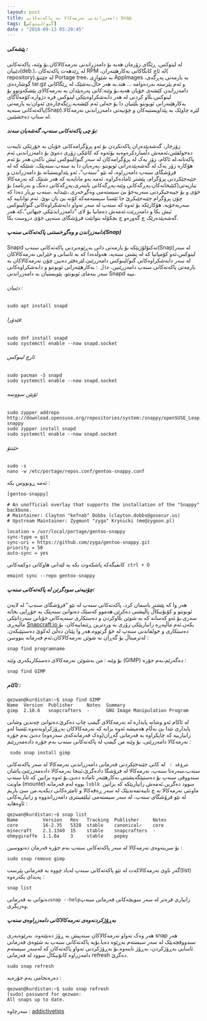 ```yaml
---
layout: post
title: دامەزراندنی نەرمەکالا بە پاکەتەکانی Snap
tags: [گنو/لینوکس]
date : "2018-09-13 05:20:45"
---
```


##### **پێشەکی :**

لە لینوکس، ڕێگای زۆرمان هەیە بۆ دامەزراندنی نەرمەکالاکان.بۆ وێنە، پاکەتەکانی دێبیان(deb.)، لە ڕێدهەت پاکەتەکان RPM ،لە ئاچ کانگاکانی بەکارهێنەران( repository)،لە جێنتۆ Portage tree، بە شێوازی AppImages ،بە یارمەتی پەڕگەی گوشاردەی tar.gz و ئەم پێرستە بەردەوامە … هتد.بە هەر حاڵ،بەشێک لە ڕێگاکانی دامەزراندن کێشەی خۆیان هەیە،بۆ وێنە:کاتی پەرەپێدان بە نەرمەکالای پێشکەوتوو بۆ لینوکس،بڵاو کردنی لە هەر دابەشکراوەیێکی لینوکس فرە دژوارە.کۆمەڵاگای بەکارهێنەرانی ئوبونتو بڵێنیان دا بۆ حەلی ئەم کێشەیە.ڕێگەچارەی ئەوان:بە یارمەتی پاکەتەکانی سنەپە(Snap).لێرە چاوێک بە پێداویستیەکان و چۆنیەتی دامەزراندنی نەرمەکالا لە سناپ دەخشێنین.

##### **بۆ چی پاکەتەکانی سنەپ، گەشەیان سەند:**

زۆرجار، گەشەپێدەران پاکەتکردن بۆ ئەو پرۆگرامەکانی خۆیان بە جۆرێکی تایبەت دەخولقێنن،ئەمەش دڵساردکرەوەیە بۆئەوە کە کاتێکی زۆری دەوێ بۆ دامەزراندنی ئەم پاکەتانە،لە ئاکام، زۆر یەک لە پرۆگرامەکان لە سەر گنو/لینوکس ئیش ناکەن.هەر بۆ ئەم هۆکارە زۆر یەک لە گەشەپێدەرانی ئوبونتو ،پەرەیان دا بە سنەپ.سنەپێک، شتێکە کە لە فرۆشگای سنەپ دامەزراوە، لە نێو “سنەپ”، ئەو پێداویستیانە بۆ دامەزراندن و جێبەجێکردنی پرۆگرام، پێشتر ئامادەکراوە.
ئەمە بەو مانایەیە کە هەر شتێک کە نەرمەکالا نیازیەتی(کتێبخانەکان،پەڕگەکانی وێنە،پەڕگەکانی باینەری،پەڕگەکانی دەنگ و بەرنامە) بۆ خۆی و بۆ جیبەجیکردنی سەربەخۆ بێ سیستەمی وەگڕخەری ،تێیدایە .سنەپ بڕیار دەدا کە چۆن پرۆگرام جێبەجێبکرێ جا ئێستا سیستەمەکە کۆنە بێ یان نوێ.
ئەم تواناییە کە سەربەخۆیە، هۆکارێکە بۆ ئەوە کە سنەپ لە سەر تەواو دابەشکراوەکانی گنو/لینوکس ئیش بکا و دامەزرێت.ئەمەش دەمانبا بۆ لای “دامەزراندنێکی جیهانی”،کە هەر گەشەپێدەرێک چ گەورەو چ بچکۆلە بتوانێت فرۆشگای سنەپی خۆی دروست بکا.

##### **دامەزراندن و وەگڕخستنی پاکەتەکانی سنەپ(Snap)**

Snapd تەکنۆلۆژیێکە بۆ یارمەتی دانی بەڕێوەبردنی پاکەتەکانی سنەپ(Snap)لە سەر لینوکس،ئەو کۆمپانیا کە لە پشتی سنەپە، هەوڵدەدا کە بە ئاسانی و خێرایی نەرمەکالاکان لە سەر دابەشکراوەکانی گنو/لینوکس دامەزرێنێ.لێرەفێر دەبین چۆن نەرمەکالاکان بە یارمەتی پاکەتەکانی سنەپ دامەزرێنین،
`خاڵ `: بەکارهێنەرانی ئوبونتو و دابەشکراوەکانی سەر بنەمای ئوبونتو، پێویستیان بە دامەزراندنی Snapd نییە.

###### دێبیان :

```shell
sudo apt install snapd
```

###### فێدۆرا:

```shell
sudo dnf install snapd
sudo systemctl enable --now snapd.socket
```

###### ئارچ لینوکس

```shell
sudo pacman -S snapd
sudo systemctl enable --now snapd.socket
```

###### ئۆپێن سووسە

```shell
sudo zypper addrepo http://download.opensuse.org/repositories/system:/snappy/openSUSE_Leap_42.2/ snappy
sudo zypper install snapd
sudo systemctl enable --now snapd.socket
```

###### جێنتۆ

```shell
sudo -s
nano -w /etc/portage/repos.conf/gentoo-snappy.conf
```

ئەمە ڕونووس بکە :

```shell
[gentoo-snappy]
 
# An unofficial overlay that supports the installation of the "Snappy" backbone.
# Maintainer: Clayton "kefnab" Dobbs (clayton.dobbs@gosecur.us)
# Upstream Maintainer: Zygmunt "zyga" Krynicki (me@zygoon.pl)
 
location = /usr/local/portage/gentoo-snappy
sync-type = git
sync-uri = https://github.com/zyga/gentoo-snappy.git
priority = 50
auto-sync = yes
```

کانفیگەکە پاشکەوت بکە بە لێدانی هاوکاتی دوکمەکانی` ctrl + O`

```shell
emaint sync --repo gentoo-snappy
```

##### **چۆنیەتی سودگرتن لە پاکەتەکانی سنەپ:**

هەر وا کە پێشتر باسمان کرد، پاکەتەکانی سنەپ لە نێو “فرۆشگای سنەپ” لە لایەن ئوبونتو و کۆنۆنیکاڵ پاڵپشتی دەکرێن.هەموو کەسێک دەتوانێ سنەپێک بە خۆڕایی بخاتە سەری.بۆ ئەو کەسانە کە بە شوێن بڵاوکردن و دەستکاری سنەپەکانی خۆیانن سەردانێکی ماڵپەڕی [Snapcraft.io ](https://docs.snapcraft.io/build-snaps/publish)بکەن.ئەم ماڵپەڕە زانیاریێکی زۆری بە وردترین ڕێنماییەکان، بۆ دەستکاری و خولقاندنی سنەپ لە خۆ گرتووە.هەر وا پێتان دەڵێ لەکوێ دەستپێبکەن.
لەترمیناڵ بۆ گەڕان بە شوێن نەرمەکالاکان،ئەم فەرمانە بنووسن :

```shell
snap find programname
```

بۆ وێنە : من بەشوێن نەرمەکالای دەستکاریکەری وێنە (GIMP) دەگەرێم،بەم جۆرە :

```shell
snap find GIMP
```

##### ئاکام :

```shell
qezwan@kurdistan:~$ snap find GIMP
Name  Version  Publisher     Notes  Summary
gimp  2.10.6   snapcrafters  -      GNU Image Manipulation Program
```

لە ئاکام ئەو وشانە پایدارە لە نەرمەکالای گیمپ چاپ دەکرێ.دەتوانێ چەندین وشانی پایداری تێدا بێ بەڵام هەمیشە ئەوە بزانە کە نەرمەکالاکان بەڕۆژکراونەتەوە.ئێستا لەو زانیارییە کە چاپکراوە بە فەرمانی گەڕان(وەک فەرمانەکەی سەرەوە) دەبێ بەم جۆرە نەرمەکالا دامەزرێنی، بۆ وێنە من گیمپ لە پاکەتەکانی سنەپ بەم جۆرە دادەمەزرێنم :

```shell
 sudo snap install gimp
```

`شرۆڤە : `
لە کاتی جێبەجێکردنی فەرمانی دامەزراندنی نەرمەکالا لە سەر پاکەتەکانی سنەپ،سەرەتا سنەپ، نەرمەکالا لە فرۆشگا دادەگرێ،ئینجا نەرمەکالا دادەمەزرێنێ،پاشان سندووقی سنەپ بۆ دەستپێگەیشتنی بەکارهێنەر ئامادە دەبێ.بۆ ئەوە بزانین کە ئایا سنەپ ماونت (mounte) بووە لەم فەرمانە `lsblk `سوود دەگرین.ئەمەش زانیاریێکە کە بزانین ماونتی نەرمەکالا بە چ تایبەتمەندیێک لە سەر ڕەقەکالا و ئامێرەکانی دیکەیە.من سێ یاریم لە نێو فرۆشگای سنەپ، لە سەر سیستەمی ئیلێمینتری دامەزراندووە و زانیاریەکانی ئاوەهایە :

```shell
qezwan@kurdistan:~$ snap list
Name         Version   Rev   Tracking  Publisher     Notes
core         16-2.35   5328  stable    canonical✓    core
minecraft    2.1.1349  15    stable    snapcrafters  -
ohmygiraffe  1.1.0a    3     stable    popey       
```

بۆ سرینەوەی نەرمەکالا لە سەر پاکەتەکانی سنەپ بەم جۆرە فەرمان دەنووسین :

```shell
sudo snap remove gimp
```

گەر ناوی نەرمەکالاکەت لە نێو پاکەتەکانی سنەپ لەیاد چووە بە فەرمانی پێرست(list) پەیدای بکەرەوە :

```shell
snap list
```

دەتوانی بە فەرمانی` snap --help `زانیاری فرەتر لە سەر سویچەکانی فەرمانی سنەپ وەربگری.

##### **بەڕۆژکردنەوەی نەرمەکالاکانی دامەزراوەی سنەپ**

هەر وەک تەواو نەرمەکالاکان سنەپیش بە ڕۆژ دەبێتەوە. بەرێوەبەری snap هەر سندووقچەیێک لە سەر سیستەم بەڕێوە دەبا.بۆیە پاکەتەکانی سنەپ بە شێوەی فەرمانی ئاسایی بەڕۆژکردن، بەڕۆژ نابنەوە.بۆ بەڕۆژکردنی تەواو پاکەتەکان کە لەسەر سیستەم دامەزراوە کانۆنیکاڵ سوود لە فەرمانی refresh دەگرێ.

```shell
sudo snap refresh
```

دەرەنجامی بەم جۆرەیە :

```shell
qezwan@kurdistan:~$ sudo snap refresh
[sudo] password for qezwan:       
All snaps up to date.
```



سەرچاوە : [addictivetips](https://www.addictivetips.com/ubuntu-linux-tips/how-to-use-and-install-snap-packages-on-linux/) 